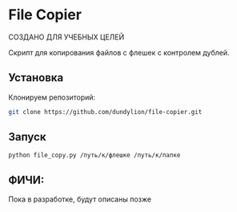 # File Copier  

СОЗДАНО ДЛЯ УЧЕБНЫХ ЦЕЛЕЙ

Скрипт для копирования файлов с флешек с контролем дублей. 

## Установка 
Клонируем репозиторий:  
   ```bash  
   git clone https://github.com/dundylion/file-copier.git
```


## Запуск
   ```bach
python file_copy.py /путь/к/флешке /путь/к/папке
```

## ФИЧИ:
Пока в разработке, будут описаны позже
